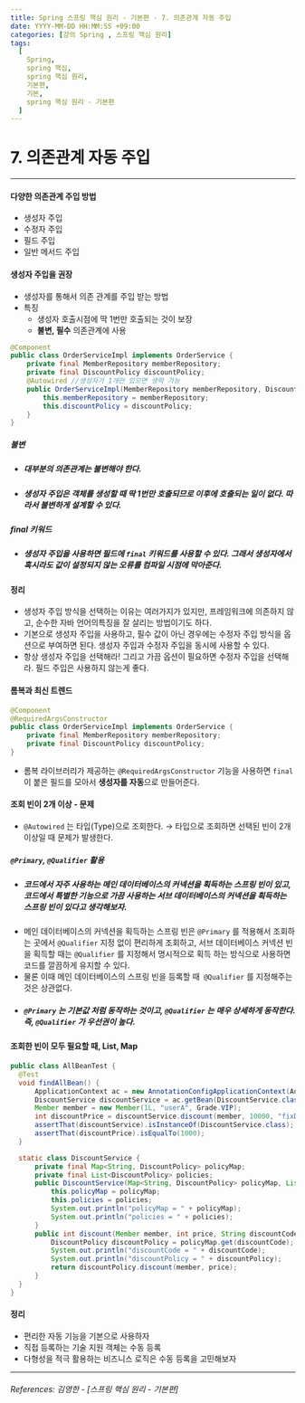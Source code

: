 ```yaml
---
title: Spring 스프링 핵심 원리 - 기본편 - 7. 의존관계 자동 주입
date: YYYY-MM-DD HH:MM:SS +09:00
categories: [강의 Spring , 스프링 핵심 원리]
tags:
  [
    Spring,
    spring 핵심,
    spring 핵심 원리,
    기본편,
    기본,
    spring 핵심 원리 - 기본편
  ]
---
```


# 7. 의존관계 자동 주입

----

#### 다양한 의존관계 주입 방법
* 생성자 주입
* 수정자 주입
* 필드 주입
* 일반 메서드 주입

#### 생성자 주입을 권장
* 생성자를 통해서 의존 관계를 주입 받는 방법
* 특징
  * 생성자 호출시점에 딱 1번만 호출되는 것이 보장
  * **불변, 필수** 의존관계에 사용

```java
@Component
public class OrderServiceImpl implements OrderService {
    private final MemberRepository memberRepository;
    private final DiscountPolicy discountPolicy;
    @Autowired //생성자가 1개만 있으면 생략 가능
    public OrderServiceImpl(MemberRepository memberRepository, DiscountPolicy discountPolicy) {
        this.memberRepository = memberRepository;
        this.discountPolicy = discountPolicy;
    }
}
```
##### 불변
* ##### 대부분의 의존관계는 불변해야 한다.
* ##### 생성자 주입은 객체를 생성할 때 딱 1번만 호출되므로 이후에 호출되는 일이 없다. 따라서 불변하게 설계할 수 있다.

##### final 키워드
* ##### 생성자 주입을 사용하면 필드에 `final` 키워드를 사용할 수 있다. 그래서 생성자에서 혹시라도 값이 설정되지 않는 오류를 컴파일 시점에 막아준다.

#### 정리
* 생성자 주입 방식을 선택하는 이유는 여러가지가 있지만, 프레임워크에 의존하지 않고, 순수한 자바 언어의특징을 잘 살리는 방법이기도 하다.
* 기본으로 생성자 주입을 사용하고, 필수 값이 아닌 경우에는 수정자 주입 방식을 옵션으로 부여하면 된다. 생성자 주입과 수정자 주입을 동시에 사용할 수 있다.
* 항상 생성자 주입을 선택해라! 그리고 가끔 옵션이 필요하면 수정자 주입을 선택해라. 필드 주입은 사용하지 않는게 좋다.
  
#### 롬복과 최신 트렌드

```java
@Component
@RequiredArgsConstructor
public class OrderServiceImpl implements OrderService {
    private final MemberRepository memberRepository;
    private final DiscountPolicy discountPolicy;
}
```

* 롬복 라이브러리가 제공하는 `@RequiredArgsConstructor` 기능을 사용하면 `final`이 붙은 필드를 모아서 **생성자를 자동**으로 만들어준다.



#### 조회 빈이 2개 이상 - 문제
* `@Autowired` 는 타입(Type)으로 조회한다.
  &rarr; 타입으로 조회하면 선택된 빈이 2개 이상일 때 문제가 발생한다.

##### `@Primary`, `@Qualifier` 활용
* ##### 코드에서 자주 사용하는 메인 데이터베이스의 커넥션을 획득하는 스프링 빈이 있고, 코드에서 특별한 기능으로 가끔 사용하는 서브 데이터베이스의 커넥션을 획득하는 스프링 빈이 있다고 생각해보자. 
* 메인 데이터베이스의 커넥션을 획득하는 스프링 빈은 `@Primary` 를 적용해서 조회하는 곳에서 `@Qualifier` 지정 없이 편리하게 조회하고, 서브 데이터베이스 커넥션 빈을 획득할 때는 `@Qualifier` 를 지정해서 명시적으로 획득 하는 방식으로 사용하면 코드를 깔끔하게 유지할 수 있다. 
* 물론 이때 메인 데이터베이스의 스프링 빈을 등록할 때` @Qualifier` 를 지정해주는 것은 상관없다.
* ##### `@Primary` 는 기본값 처럼 동작하는 것이고, `@Qualifier` 는 매우 상세하게 동작한다. 즉, `@Qualifier` 가 우선권이 높다.


#### 조회한 빈이 모두 필요할 때, List, Map

```java
public class AllBeanTest {
  @Test
  void findAllBean() {
      ApplicationContext ac = new AnnotationConfigApplicationContext(AutoAppConfig.class, DiscountService.class);
      DiscountService discountService = ac.getBean(DiscountService.class);
      Member member = new Member(1L, "userA", Grade.VIP);
      int discountPrice = discountService.discount(member, 10000, "fixDiscountPolicy");
      assertThat(discountService).isInstanceOf(DiscountService.class);
      assertThat(discountPrice).isEqualTo(1000);
  }

  static class DiscountService {
      private final Map<String, DiscountPolicy> policyMap;
      private final List<DiscountPolicy> policies;
      public DiscountService(Map<String, DiscountPolicy> policyMap, List<DiscountPolicy> policies) {
          this.policyMap = policyMap;
          this.policies = policies;
          System.out.println("policyMap = " + policyMap);
          System.out.println("policies = " + policies);
      }
      public int discount(Member member, int price, String discountCode) {
          DiscountPolicy discountPolicy = policyMap.get(discountCode);
          System.out.println("discountCode = " + discountCode);
          System.out.println("discountPolicy = " + discountPolicy);
          return discountPolicy.discount(member, price);
      }
  }
}
```

#### 정리
* 편리한 자동 기능을 기본으로 사용하자
* 직접 등록하는 기술 지원 객체는 수동 등록
* 다형성을 적극 활용하는 비즈니스 로직은 수동 등록을 고민해보자



----  

###### References: 김영한 - [스프링 핵심 원리 - 기본편]
